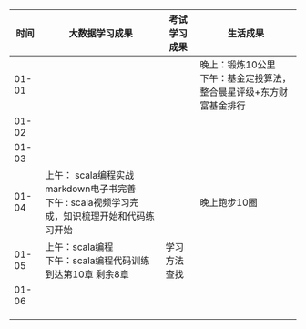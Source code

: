 | 时间  | 大数据学习成果                                               | 考试学习成果 | 生活成果                                                     |
| ----- | ------------------------------------------------------------ | ------------ | ------------------------------------------------------------ |
| 01-01 |                                                              |              | 晚上：锻炼10公里<br/>下午：基金定投算法，整合晨星评级+东方财富基金排行 |
| 01-02 |                                                              |              |                                                              |
| 01-03 |                                                              |              |                                                              |
| 01-04 | 上午： scala编程实战markdown电子书完善<br/>下午 : scala视频学习完成，知识梳理开始和代码练习开始 |              | 晚上跑步10圈                                                 |
| 01-05 | 上午：scala编程<br/>下午：scala编程代码训练到达第10章 剩余8章 | 学习方法查找 |                                                              |
| 01-06 |                                                              |              |                                                              |
|       |                                                              |              |                                                              |
|       |                                                              |              |                                                              |
|       |                                                              |              |                                                              |

